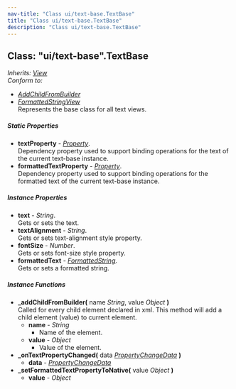 ```yaml
---
nav-title: "Class ui/text-base.TextBase"
title: "Class ui/text-base.TextBase"
description: "Class ui/text-base.TextBase"
---
```

## Class: "ui/text-base".TextBase  
_Inherits:_ [_View_](../../ui/core/view/View.md)  
_Conform to:_
 - [_AddChildFromBuilder_](../../ui/core/view/AddChildFromBuilder.md)
 - [_FormattedStringView_](../../text/formatted-string/FormattedStringView.md)  
Represents the base class for all text views.

##### Static Properties
 - **textProperty** - [_Property_](../../ui/core/dependency-observable/Property.md).    
  Dependency property used to support binding operations for the text of the current text-base instance.
 - **formattedTextProperty** - [_Property_](../../ui/core/dependency-observable/Property.md).    
  Dependency property used to support binding operations for the formatted text of the current text-base instance.

##### Instance Properties
 - **text** - _String_.    
  Gets or sets the text.
 - **textAlignment** - _String_.    
  Gets or sets text-alignment style property.
 - **fontSize** - _Number_.    
  Gets or sets font-size style property.
 - **formattedText** - [_FormattedString_](../../text/formatted-string/FormattedString.md).    
  Gets or sets a formatted string.

##### Instance Functions
 - **_addChildFromBuilder(** name _String_, value _Object_ **)**  
     Called for every child element declared in xml.
This method will add a child element (value) to current element.
   - **name** - _String_  
     - Name of the element.
   - **value** - _Object_  
     - Value of the element.
 - **_onTextPropertyChanged(** data [_PropertyChangeData_](../../ui/core/dependency-observable/PropertyChangeData.md) **)**
   - **data** - [_PropertyChangeData_](../../ui/core/dependency-observable/PropertyChangeData.md)
 - **_setFormattedTextPropertyToNative(** value _Object_ **)**
   - **value** - _Object_